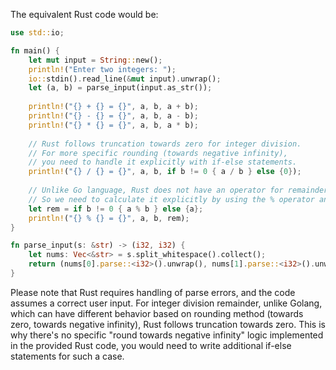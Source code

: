 The equivalent Rust code would be:

```rust
use std::io;

fn main() {
    let mut input = String::new();
    println!("Enter two integers: ");
    io::stdin().read_line(&mut input).unwrap();
    let (a, b) = parse_input(input.as_str());
    
    println!("{} + {} = {}", a, b, a + b);
    println!("{} - {} = {}", a, b, a - b);
    println!("{} * {} = {}", a, b, a * b);
  
    // Rust follows truncation towards zero for integer division.
    // For more specific rounding (towards negative infinity), 
    // you need to handle it explicitly with if-else statements. 
    println!("{} / {} = {}", a, b, if b != 0 { a / b } else {0});  
    
    // Unlike Go language, Rust does not have an operator for remainder with sign change on second operand.
    // So we need to calculate it explicitly by using the % operator and then check the signs of a and b. 
    let rem = if b != 0 { a % b } else {a};
    println!("{} % {} = {}", a, b, rem);  
}

fn parse_input(s: &str) -> (i32, i32) {
    let nums: Vec<&str> = s.split_whitespace().collect();
    return (nums[0].parse::<i32>().unwrap(), nums[1].parse::<i32>().unwrap());
}
```

Please note that Rust requires handling of parse errors, and the code assumes a correct user input.
For integer division remainder, unlike Golang, which can have different behavior based on rounding method (towards zero, towards negative infinity), Rust follows truncation towards zero. This is why there's no specific "round towards negative infinity" logic implemented in the provided Rust code, you would need to write additional if-else statements for such a case.

